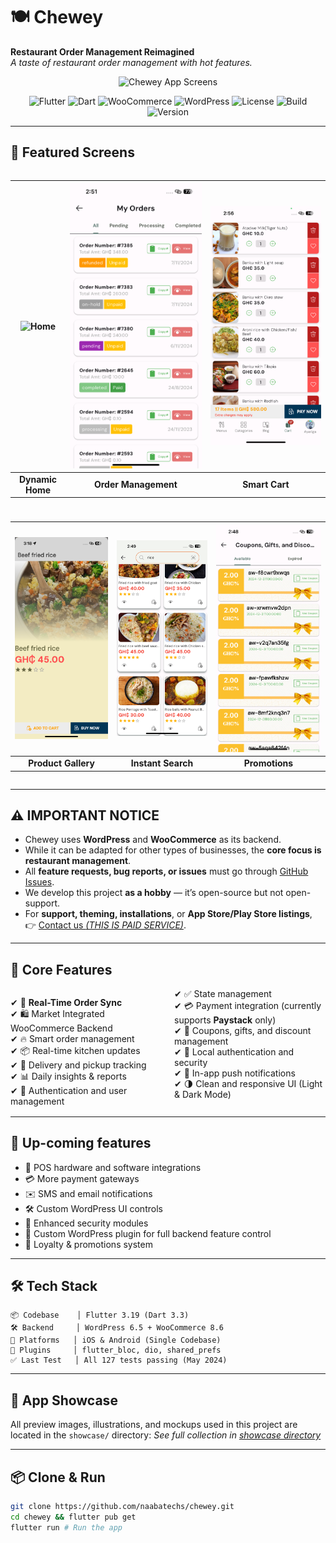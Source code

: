 # 🍽️ Chewey

**Restaurant Order Management Reimagined**  
*A taste of restaurant order management with hot features.*

<p align="center">
  <img src="showcase/app_showcase_collage.png" alt="Chewey App Screens" width="800">
</p>

<div align="center">
  
  ![Flutter](https://img.shields.io/badge/Flutter-3.19-blue?logo=flutter)
  ![Dart](https://img.shields.io/badge/Dart-3.3-blue?logo=dart)
  ![WooCommerce](https://img.shields.io/badge/WooCommerce-8.6-purple?logo=woocommerce)
  ![WordPress](https://img.shields.io/badge/WordPress-6.5-blue?logo=wordpress)
  ![License](https://img.shields.io/badge/License-MIT-green)
  ![Build](https://img.shields.io/badge/Build-Passing-brightgreen)
  ![Version](https://img.shields.io/badge/Version:-2025.06.25-blue)

</div>

---

## 🌟 Featured Screens

<div align="center" style="display: flex; flex-wrap: wrap; gap: 10px; justify-content: center;">

| ![Home](showcase/home.png) | ![Orders](showcase/orders_all.png) | ![Cart](showcase/cart.png) |
| :------------------------: | :--------------------------------: | :------------------------: |
|      **Dynamic Home**      |        **Order Management**        |       **Smart Cart**       |

| ![Products](showcase/prod.png) | ![Search](showcase/search_results.png) | ![Coupons](showcase/coupons_active.png) |
| :----------------------------: | :------------------------------------: | :-------------------------------------: |
|      **Product Gallery**       |           **Instant Search**           |             **Promotions**              |

</div>

---

## ⚠️ IMPORTANT NOTICE

- Chewey uses **WordPress** and **WooCommerce** as its backend.
- While it can be adapted for other types of businesses, the **core focus is restaurant management**.
- All **feature requests, bug reports, or issues** must go through [GitHub Issues](../../issues).
- We develop this project **as a hobby** — it’s open-source but not open-support.
- For **support, theming, installations**, or **App Store/Play Store listings**,  
  👉 [Contact us *(THIS IS PAID SERVICE)*](mailto:info@naabatechs.com).

---

## 🚀 Core Features

<div style="columns: 2; column-gap: 20px;">
  
✔ 🛜 **Real-Time Order Sync**  
✔ 🛍️ Market Integrated WooCommerce Backend  
✔ 🔥 Smart order management  
✔ 📦 Real-time kitchen updates  
✔ 🛵 Delivery and pickup tracking  
✔ 📊 Daily insights & reports  
✔ 👥 Authentication and user management  
✔ ✅ State management  
✔ 💳 Payment integration (currently supports **Paystack** only)  
✔ 🎁 Coupons, gifts, and discount management  
✔ 🔐 Local authentication and security  
✔ 💬 In-app push notifications  
✔ 🌗 Clean and responsive UI (Light & Dark Mode)  

</div>

---
## 🧠 Up-coming features

- 🧾 POS hardware and software integrations
- 💳 More payment gateways
- ✉️ SMS and email notifications
- 🛠️ Custom WordPress UI controls
- 🔐 Enhanced security modules
- 🔌 Custom WordPress plugin for full backend feature control
- 🎉 Loyalty & promotions system
---

## 🛠 Tech Stack

```text
📦 Codebase    │ Flutter 3.19 (Dart 3.3)
🛠️ Backend     │ WordPress 6.5 + WooCommerce 8.6
📱 Platforms   │ iOS & Android (Single Codebase)
🧩 Plugins     │ flutter_bloc, dio, shared_prefs
✅ Last Test   │ All 127 tests passing (May 2024)
```

---
## 📸 App Showcase

All preview images, illustrations, and mockups used in this project are located in the `showcase/` directory: *See full collection in [showcase directory](showcase/)*

---
## 📦 Clone & Run

```bash
git clone https://github.com/naabatechs/chewey.git
cd chewey && flutter pub get
flutter run # Run the app